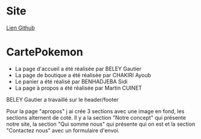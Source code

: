 # Site  
[Lien Github](https://gautier900.github.io/Carte_Pokemon/)
# CartePokemon

- La page d'accueil a été réalisée par BELEY Gautier
- La page de boutique a été réalisée par CHAKIRI Ayoub
- Le panier a été réalisé par BENHADJEBA Sidi
- La page à propos a été réalisée par Martin CUINET

BELEY Gautier a travaillé sur le header/footer

Pour la page "apropos" j ai crée 3 sections avec une image en fond, les sections alternent de coté. Il y a la section "Notre concept" qui présente notre site, la section "Qui somme nous" qui présente qui on est et la section "Contactez nous" avec un formulaire d'envoi.
